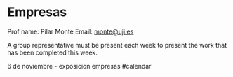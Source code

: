 # Empresas
Prof name: Pilar Monte
Email: monte@uji.es

A group representative must be present each week to present the work that has been completed this week.

6 de noviembre - exposicion empresas #calendar
